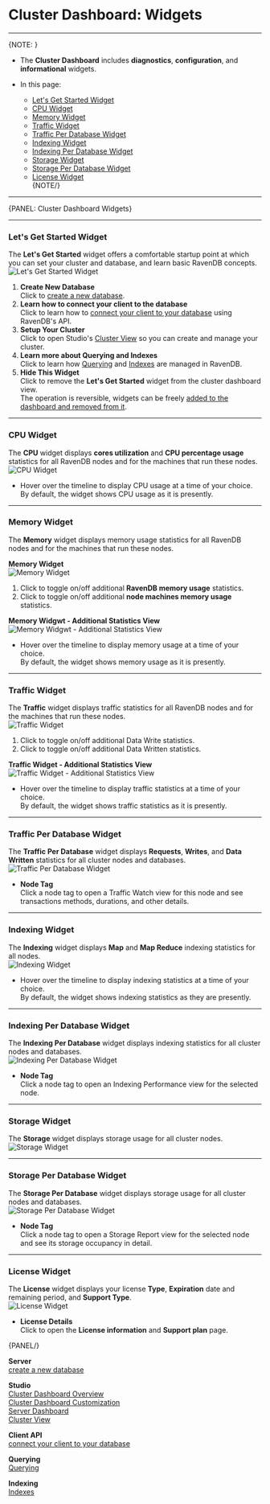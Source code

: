 ﻿# Cluster Dashboard: Widgets
---

{NOTE: }

* The **Cluster Dashboard** includes **diagnostics**, **configuration**, and **informational** widgets.  

* In this page:  
  * [Let's Get Started Widget](../../../studio/cluster/cluster-dashboard/cluster-dashboard-widgets#lets-get-started-widget)  
  * [CPU Widget](../../../studio/cluster/cluster-dashboard/cluster-dashboard-widgets#cpu-widget)  
  * [Memory Widget](../../../studio/cluster/cluster-dashboard/cluster-dashboard-widgets#memory-widget)  
  * [Traffic Widget](../../../studio/cluster/cluster-dashboard/cluster-dashboard-widgets#traffic-widget)  
  * [Traffic Per Database Widget](../../../studio/cluster/cluster-dashboard/cluster-dashboard-widgets#traffic-per-database-widget)  
  * [Indexing Widget](../../../studio/cluster/cluster-dashboard/cluster-dashboard-widgets#indexing-widget)  
  * [Indexing Per Database Widget](../../../studio/cluster/cluster-dashboard/cluster-dashboard-widgets#indexing-per-database-widget)  
  * [Storage Widget](../../../studio/cluster/cluster-dashboard/cluster-dashboard-widgets#storage-widget)  
  * [Storage Per Database Widget](../../../studio/cluster/cluster-dashboard/cluster-dashboard-widgets#storage-per-database-widget)  
  * [License Widget](../../../studio/cluster/cluster-dashboard/cluster-dashboard-widgets#license-widget)  
{NOTE/}

---

{PANEL: Cluster Dashboard Widgets}

---

### Let's Get Started Widget

The **Let's Get Started** widget offers a comfortable startup point at 
which you can set your cluster and database, and learn basic RavenDB concepts.  
![Let's Get Started Widget](images/cluster-dashboard-09-lets-get-started-widget.png "Let's Get Started Widget")

1. **Create New Database**  
   Click to [create a new database](../../../studio/server/databases/create-new-database/general-flow#2.-database-name).  
2. **Learn how to connect your client to the database**  
   Click to learn how to [connect your client to your database](../../../start/getting-started#documentstore) using RavenDB's API.  
3. **Setup Your Cluster**  
   Click to open Studio's [Cluster View](../../../studio/cluster/cluster-view) 
   so you can create and manage your cluster.  
4. **Learn more about Querying and Indexes**  
   Click to learn how [Querying](../../../indexes/querying/what-is-rql) 
   and [Indexes](../../../indexes/what-are-indexes) are managed in RavenDB.  
5. **Hide This Widget**  
   Click to remove the **Let's Get Started** widget from the cluster dashboard view.  
   The operation is reversible, widgets can be freely [added to the dashboard and removed from it]().  

---

### CPU Widget

The **CPU** widget displays **cores utilization** and **CPU percentage 
usage** statistics for all RavenDB nodes and for the machines that run these nodes.  
![CPU Widget](images/cluster-dashboard-10-cpu-widget.png "CPU Widget")

* Hover over the timeline to display CPU usage at a time of your choice.  
  By default, the widget shows CPU usage as it is presently.  

---

### Memory Widget

The **Memory** widget displays memory usage statistics 
for all RavenDB nodes and for the machines that run these nodes.  

**Memory Widget**  
![Memory Widget](images/cluster-dashboard-11_1-memory-widget.png "Memory Widget")

1. Click to toggle on/off additional **RavenDB memory usage** statistics.  
2. Click to toggle on/off additional **node machines memory usage** statistics.  

**Memory Widgwt - Additional Statistics View**  
![Memory Widgwt - Additional Statistics View](images/cluster-dashboard-11_2-memory-widget-details.png "Memory Widgwt - Additional Statistics View")

* Hover over the timeline to display memory usage at a time of your choice.  
  By default, the widget shows memory usage as it is presently.  

---

### Traffic Widget

The **Traffic** widget displays traffic statistics for all RavenDB nodes 
and for the machines that run these nodes.  
![Traffic Widget](images/cluster-dashboard-12_1-traffic-widget.png "Traffic Widget")

1. Click to toggle on/off additional Data Write statistics.  
2. Click to toggle on/off additional Data Written statistics.  

**Traffic Widget - Additional Statistics View**  
![Traffic Widget - Additional Statistics View](images/cluster-dashboard-12_2-traffic-widget-details.png "Traffic Widget - Additional Statistics View")

* Hover over the timeline to display traffic statistics at a time of your choice.  
  By default, the widget shows traffic statistics as it is presently.  

---

### Traffic Per Database Widget

The **Traffic Per Database** widget displays **Requests**, **Writes**, 
and **Data Written** statistics for all cluster nodes and databases.  
![Traffic Per Database Widget](images/cluster-dashboard-13-traffic-per-database-widget.png "Traffic Per Database Widget")

* **Node Tag**  
  Click a node tag to open a Traffic Watch view for this node and 
  see transactions methods, durations, and other details.  

---

### Indexing Widget

The **Indexing** widget displays **Map** and **Map Reduce** indexing statistics 
for all nodes.  
![Indexing Widget](images/cluster-dashboard-14-indexing-widget.png "Indexing Widget")

* Hover over the timeline to display indexing statistics at a time of your choice.  
  By default, the widget shows indexing statistics as they are presently.  

---

### Indexing Per Database Widget

The **Indexing Per Database** widget displays indexing statistics for all cluster nodes and databases.  
![Indexing Per Database Widget](images/cluster-dashboard-15-indexing-per-database-widget.png "Indexing Per Database Widget")

* **Node Tag**  
  Click a node tag to open an Indexing Performance view for the selected node.  

---

### Storage Widget

The **Storage** widget displays storage usage for all cluster nodes.  
![Storage Widget](images/cluster-dashboard-16-storage-widget.png "Storage Widget")

---

### Storage Per Database Widget

The **Storage Per Database** widget displays storage usage for all cluster nodes and databases.  
![Storage Per Database Widget](images/cluster-dashboard-17-storage-per-database-widget.png "Storage Per Database Widget")

* **Node Tag**  
  Click a node tag to open a Storage Report view for the selected node 
  and see its storage occupancy in detail.  

---

### License Widget

The **License** widget displays your license **Type**, **Expiration** 
date and remaining period, and **Support Type**.  
![License Widget](images/cluster-dashboard-18-license-widget.png "License Widget")

* **License Details**  
  Click to open the **License information** and **Support plan** page.  

{PANEL/}

**Server**  
[create a new database](../../../studio/server/databases/create-new-database/general-flow#2.-database-name)

**Studio**  
[Cluster Dashboard Overview](../../../studio/cluster/cluster-dashboard/cluster-dashboard-overview)  
[Cluster Dashboard Customization](../../../studio/cluster/cluster-dashboard/cluster-dashboard-customization)  
[Server Dashboard](../../../studio/server/server-dashboard)  
[Cluster View](../../../studio/cluster/cluster-view)

**Client API**  
[connect your client to your database](../../../start/getting-started#documentstore)

**Querying**  
[Querying](../../../indexes/querying/what-is-rql) 

**Indexing**  
[Indexes](../../../indexes/what-are-indexes)
